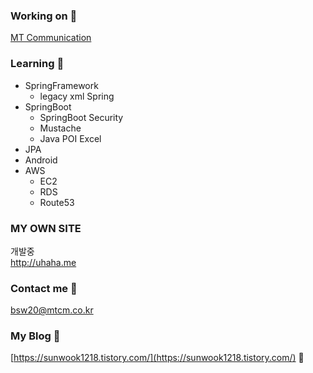 ### Working on 💼
[MT Communication](http://www.mtcm.co.kr/)

### Learning 🌱
- SpringFramework
  * legacy xml Spring
- SpringBoot
  * SpringBoot Security
  * Mustache
  * Java POI Excel
- JPA
- Android
- AWS
  * EC2
  * RDS
  * Route53

### MY OWN SITE
개발중  
http://uhaha.me

### Contact me 📨
bsw20@mtcm.co.kr

### My Blog 📑
[https://sunwook1218.tistory.com/](https://sunwook1218.tistory.com/) 🌻
